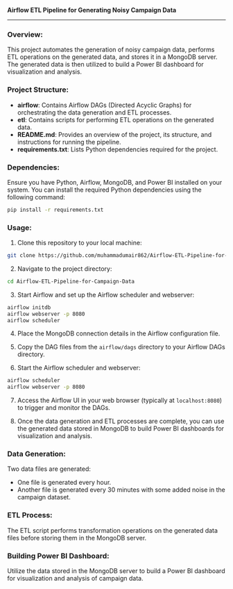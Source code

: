 **Airflow ETL Pipeline for Generating Noisy Campaign Data**

---

### Overview:
This project automates the generation of noisy campaign data, performs ETL operations on the generated data, and stores it in a MongoDB server. The generated data is then utilized to build a Power BI dashboard for visualization and analysis.

### Project Structure:
- **airflow**: Contains Airflow DAGs (Directed Acyclic Graphs) for orchestrating the data generation and ETL processes.
- **etl**: Contains scripts for performing ETL operations on the generated data.
- **README.md**: Provides an overview of the project, its structure, and instructions for running the pipeline.
- **requirements.txt**: Lists Python dependencies required for the project.

### Dependencies:
Ensure you have Python, Airflow, MongoDB, and Power BI installed on your system. You can install the required Python dependencies using the following command:

```bash
pip install -r requirements.txt
```

### Usage:
1. Clone this repository to your local machine:

```bash
git clone https://github.com/muhammadumair862/Airflow-ETL-Pipeline-for-Campaign-Data.git
```

2. Navigate to the project directory:

```bash
cd Airflow-ETL-Pipeline-for-Campaign-Data
```

3. Start Airflow and set up the Airflow scheduler and webserver:

```bash
airflow initdb
airflow webserver -p 8080
airflow scheduler
```

4. Place the MongoDB connection details in the Airflow configuration file.

5. Copy the DAG files from the `airflow/dags` directory to your Airflow DAGs directory.

6. Start the Airflow scheduler and webserver:

```bash
airflow scheduler
airflow webserver -p 8080
```

7. Access the Airflow UI in your web browser (typically at `localhost:8080`) to trigger and monitor the DAGs.

8. Once the data generation and ETL processes are complete, you can use the generated data stored in MongoDB to build Power BI dashboards for visualization and analysis.

### Data Generation:
Two data files are generated:
- One file is generated every hour.
- Another file is generated every 30 minutes with some added noise in the campaign dataset.

### ETL Process:
The ETL script performs transformation operations on the generated data files before storing them in the MongoDB server.

### Building Power BI Dashboard:
Utilize the data stored in the MongoDB server to build a Power BI dashboard for visualization and analysis of campaign data.